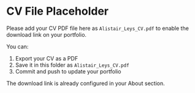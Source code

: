 # CV File Placeholder

Please add your CV PDF file here as `Alistair_Leys_CV.pdf` to enable the download link on your portfolio.

You can:
1. Export your CV as a PDF
2. Save it in this folder as `Alistair_Leys_CV.pdf`
3. Commit and push to update your portfolio

The download link is already configured in your About section.
